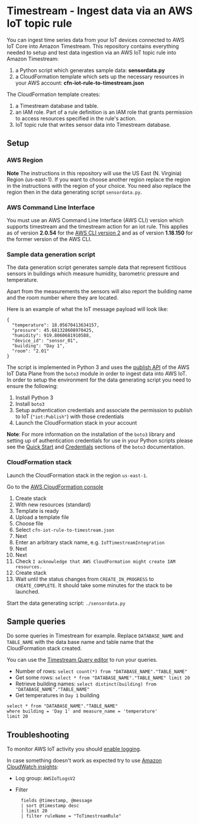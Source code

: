 # Timestream - Ingest data via an AWS IoT topic rule

You can ingest time series data from your IoT devices connected to AWS IoT Core into Amazon Timestream. This repository contains everything needed to setup and test data ingestion via an AWS IoT topic rule into Amazon Timestream:

1. a Python script which generates sample data: **sensordata.py**
2. a CloudFormation template which sets up the necessary resources in your AWS account: **cfn-iot-rule-to-timestream.json**

The CloudFormation template creates:

1. a Timestream database and table.
2. an IAM role. Part of a rule definition is an IAM role that grants permission to access resources specified in the rule's action.
3. IoT topic rule that writes sensor data into Timestream database.

## Setup

### AWS Region
**Note** The instructions in this repository will use the US East (N. Virginia) Region (us-east-1). If you want to choose another region replace the region in the instructions with the region of your choice. You need also replace the region then in the data generating script `sensordata.py`.

### AWS Command Line Interface
You must use an AWS Command Line Interface (AWS CLI) version which supports timestream and the timestream action for an iot rule. This applies as of version **2.0.54** for the [AWS CLI version 2](https://docs.aws.amazon.com/cli/latest/userguide/cli-chap-install.html#cli-chap-install-v2) and as of version **1.18.150** for the former version of the AWS CLI.

### Sample data generation script
The data generation script generates sample data that represent fictitious sensors in buildings which measure humidity, barometric pressure and temperature. 

Apart from the measurements the sensors will also report the building name and the room number where they are located.

Here is an example of what the IoT message payload will look like:

	{
	  "temperature": 18.05670413634157,
	  "pressure": 45.681328608970425,
	  "humidity": 919.8060681910588,
	  "device_id": "sensor_01",
	  "building": "Day 1",
	  "room": "2.01"
	}


The script is implemented in Python 3 and uses the [publish API](https://docs.aws.amazon.com/iot/latest/apireference/API_iotdata_Publish.html) of the AWS IoT Data Plane from the `boto3` module in order to ingest data into AWS IoT. In order to setup the environment for the data generating script you need to ensure the following:

1. Install Python 3
2. Install `boto3`
3. Setup authentication credentials and associate the permission to publish to IoT (`"iot:Publish"`) with those credentials
4. Launch the CloudFormation stack in your account

**Note**: For more information on the installation of the `boto3` library and setting up of authentication credentials for use in your Python scripts please see the [Quick Start](https://boto3.amazonaws.com/v1/documentation/api/latest/guide/quickstart.html) and [Credentials](https://boto3.amazonaws.com/v1/documentation/api/latest/guide/credentials.html) sections of the `boto3` documentation.

### CloudFormation stack
Launch the CloudFormation stack in the region `us-east-1`.

Go to the [AWS CloudFormation console](https://console.aws.amazon.com/cloudformation/home?region=us-east-1#)

1. Create stack
2. With new resources (standard)
3. Template is ready
4. Upload a template file
5. Choose file
6. Select `cfn-iot-rule-to-timestream.json`
7. Next
8. Enter an arbitrary stack name, e.g. `IoTTimestreamIntegration`
9. Next
10. Next
11. Check `I acknowledge that AWS CloudFormation might create IAM resources.`
12. Create stack
13. Wait until the status changes from `CREATE_IN_PROGRESS` to `CREATE_COMPLETE`. It should take some minutes for the stack to be launched.

Start the data generating script: `./sensordata.py`

## Sample queries
Do some queries in Timestream for example. Replace `DATABASE_NAME` and `TABLE_NAME` with the data base name and table name that the CloudFormation stack created.

You can use the [Timestream Query editor](https://console.aws.amazon.com/timestream/home?region=us-east-1#query-editor:) to run your queries.

* Number of rows: `select count(*) from "DATABASE_NAME"."TABLE_NAME"`
* Get some rows: `select * from "DATABASE_NAME"."TABLE_NAME" limit 20`
* Retrieve building names: `select distinct(building) from "DATABASE_NAME"."TABLE_NAME"`
* Get temperatures in `Day 1` building
```
select * from "DATABASE_NAME"."TABLE_NAME" 
where building = 'Day 1' and measure_name = 'temperature'
limit 20
```

## Troubleshooting
To monitor AWS IoT activity you should [enable logging](https://docs.aws.amazon.com/iot/latest/developerguide/configure-logging.html).

In case something doesn't work as expected try to use [Amazon CloudWatch insights](https://console.aws.amazon.com/cloudwatch/home?region=us-east-1#logsV2:logs-insights):

* Log group: `AWSIoTLogsV2`
* Filter

		fields @timestamp, @message
		| sort @timestamp desc
		| limit 20
		| filter ruleName = "ToTimestreamRule"
